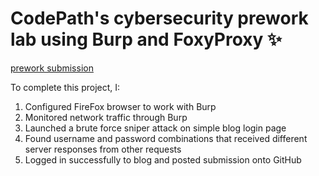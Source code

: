 # CodePath's cybersecurity prework lab using Burp and FoxyProxy :sparkles:

[prework submission](https://github.com/Marvinesc3/codepath-cybersecurity-pre-work-2022/blob/main/prework_cybersec.png)

To complete this project, I:
1. Configured FireFox browser to work with Burp
2. Monitored network traffic through Burp
3. Launched a brute force sniper attack on simple blog login page
4. Found username and password combinations that received different server responses from other requests
5. Logged in successfully to blog and posted submission onto GitHub
